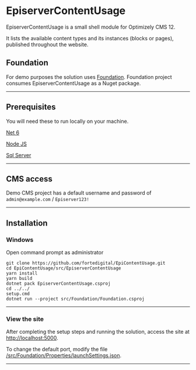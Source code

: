 
# EpiserverContentUsage

EpiserverContentUsage is a small shell module for Optimizely CMS 12.

It lists the available content types and its instances (blocks or pages), published throughout the website.

## Foundation 

For demo purposes the solution uses [Foundation](https://github.com/episerver/Foundation).
Foundation project consumes EpiserverContentUsage as a Nuget package.

---

## Prerequisites

You will need these to run locally on your machine.

[Net 6](https://dotnet.microsoft.com/download/dotnet/6.0)

[Node JS](https://nodejs.org/en/download/)

[Sql Server](https://www.microsoft.com/en-us/sql-server/sql-server-downloads)

---

## CMS access

Demo CMS project has a default username and password of `admin@example.com` / `Episerver123!`

---

## Installation

### Windows

Open command prompt as administrator

```
git clone https://github.com/fortedigital/EpiContentUsage.git
cd EpiContentUsage/src/EpiserverContentUsage
yarn install
yarn build
dotnet pack EpiserverContentUsage.csproj
cd ../../
setup.cmd 
dotnet run --project src/Foundation/Foundation.csproj
```

---

### View the site

After completing the setup steps and running the solution, access the site at <a href="http://localhost:5000">http://localhost:5000</a>.

To change the default port, modify the file <a href="https://github.com/episerver/Foundation/blob/main/src/Foundation/Properties/launchSettings.json">/src/Foundation/Properties/launchSettings.json</a>.

---